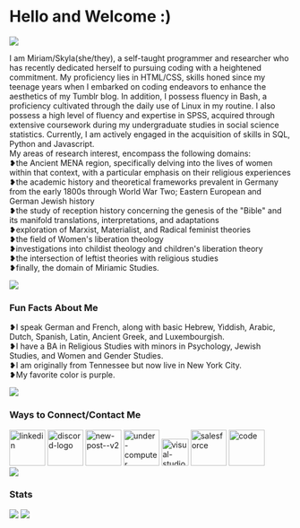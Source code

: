   <h1>Hello and Welcome :)</h1>
  <img
    src="https://64.media.tumblr.com/a98a750a70d0cc8d12658da85d4f6c3c/b667e5c915ef1e27-52/s500x750/34f19c2c50b851e6e8984688f4aeb5b3ea692e44.gif"
  />
  <p>
    I am Miriam/Skyla(she/they), a self-taught programmer and researcher who has recently dedicated herself to
    pursuing coding with a heightened commitment. My proficiency lies
    in HTML/CSS, skills honed since my teenage years when I embarked on coding
    endeavors to enhance the aesthetics of my Tumblr blog. In addition, I
    possess fluency in Bash, a proficiency cultivated through the daily use of
    Linux in my routine. I also possess a high level of fluency and expertise in SPSS, 
    acquired through extensive coursework during my undergraduate studies in social 
    science statistics. Currently, I am actively engaged in the acquisition of
    skills in SQL, Python and Javascript.<br>
    My areas of research interest, encompass the following domains: <br>
  ❥the Ancient MENA region, specifically delving into the lives of women within that context, with a particular emphasis on their religious experiences<br>
  ❥the academic history and theoretical frameworks prevalent in Germany from the early 1800s through World War Two; Eastern European and German Jewish history<br>
  ❥the study of reception history concerning the genesis of the "Bible" and its manifold translations, interpretations, and adaptations<br>
  ❥exploration of Marxist, Materialist, and Radical feminist theories<br>
  ❥the field of Women's liberation theology<br>
  ❥investigations into childist theology and children's liberation theory<br>
  ❥the intersection of leftist theories with religious studies<br>
  ❥finally, the domain of Miriamic Studies.<br>
  </p>
  <img
    src="https://64.media.tumblr.com/a98a750a70d0cc8d12658da85d4f6c3c/b667e5c915ef1e27-52/s500x750/34f19c2c50b851e6e8984688f4aeb5b3ea692e44.gif"
  />
  <h3>Fun Facts About Me</h3>
  <p>
    ❥I speak German and French, along with basic Hebrew, Yiddish, Arabic, Dutch,
    Spanish, Latin, Ancient Greek, and Luxembourgish.<br>
    ❥I have a BA in Religious Studies with minors in Psychology, Jewish Studies,
    and Women and Gender Studies.<br>
    ❥I am originally from Tennessee but now live in New York City.
    <br>
    ❥My favorite color is purple.
  </p>
  <img
    src="https://64.media.tumblr.com/a98a750a70d0cc8d12658da85d4f6c3c/b667e5c915ef1e27-52/s500x750/34f19c2c50b851e6e8984688f4aeb5b3ea692e44.gif"
  />
<h3>Ways to Connect/Contact Me</h3>
  <a href="https://www.linkedin.com/in/skyla-weyrich-95886317b/"><img width="64" height="64" src="https://img.icons8.com/arcade/64/linkedin.png" alt="linkedin"/></a>
  <a href="https://www.discordapp.com/users/271470555989934080"><img width="64" height="64" src="https://img.icons8.com/arcade/64/discord-logo.png" alt="discord-logo"/></a>
  <a href="mailto:heartofmiriam@proton.me"><img width="64" height="64" src="https://img.icons8.com/arcade/64/new-post--v2.png" alt="new-post--v2"/></a>
  <a href="https://g.dev/heartofmiriam"><img width="64" height="64" src="https://img.icons8.com/arcade/64/under-computer.png" alt="under-computer"/></a>
  <a href="https://learn.microsoft.com/en-us/users/skylaweyrich-8680/"><img width="48" height="48" src="https://img.icons8.com/color/48/visual-studio--v2.png" alt="visual-studio--v2"/></a>
  <a href="https://www.salesforce.com/trailblazer/heartofmiriam"><img width="64" height="64" src="https://img.icons8.com/dusk/64/salesforce.png" alt="salesforce"/></a>
  <a href="https://www.freecodecamp.org/heartofmiriam"><img width="64" height="64" src="https://img.icons8.com/arcade/64/code.png" alt="code"/></a><br>
    <img
    src="https://64.media.tumblr.com/a98a750a70d0cc8d12658da85d4f6c3c/b667e5c915ef1e27-52/s500x750/34f19c2c50b851e6e8984688f4aeb5b3ea692e44.gif"
  />
<h3>Stats</h3>
<img src="https://github-readme-stats.vercel.app/api?username=heartofmiriam&theme=jolly&show_icons=true&show=reviews,discussions_started,discussions_answered,prs_merged,prs_merged_percentage">
<img src="https://github-readme-stats.vercel.app/api/top-langs/?username=heartofmiriam&layout=donut&theme=jolly">
